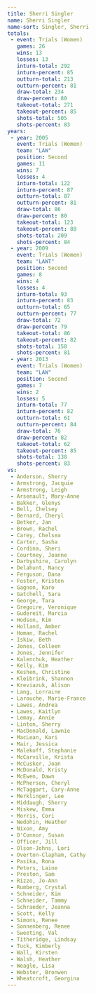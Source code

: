 ```yaml
---
title: Sherri Singler
name: Sherri Singler
name-sort: Singler, Sherri
totals:
 - event: Trials (Women)
   games: 26
   wins: 13
   losses: 13
   inturn-total: 292
   inturn-percent: 85
   outturn-total: 213
   outturn-percent: 81
   draw-total: 234
   draw-percent: 80
   takeout-total: 271
   takeout-percent: 85
   shots-total: 505
   shots-percent: 83
years:
 - year: 2005
   event: Trials (Women)
   team: "LAW"
   position: Second
   games: 11
   wins: 7
   losses: 4
   inturn-total: 122
   inturn-percent: 87
   outturn-total: 87
   outturn-percent: 81
   draw-total: 86
   draw-percent: 80
   takeout-total: 123
   takeout-percent: 88
   shots-total: 209
   shots-percent: 84
 - year: 2009
   event: Trials (Women)
   team: "LAWT"
   position: Second
   games: 8
   wins: 4
   losses: 4
   inturn-total: 93
   inturn-percent: 83
   outturn-total: 65
   outturn-percent: 77
   draw-total: 72
   draw-percent: 79
   takeout-total: 86
   takeout-percent: 82
   shots-total: 158
   shots-percent: 81
 - year: 2013
   event: Trials (Women)
   team: "LAW"
   position: Second
   games: 7
   wins: 2
   losses: 5
   inturn-total: 77
   inturn-percent: 82
   outturn-total: 61
   outturn-percent: 84
   draw-total: 76
   draw-percent: 82
   takeout-total: 62
   takeout-percent: 85
   shots-total: 138
   shots-percent: 83
vs:
 - Anderson, Sherry
 - Armstrong, Jacquie
 - Armstrong, Leigh
 - Arsenault, Mary-Anne
 - Bakker, Glenys
 - Bell, Chelsey
 - Bernard, Cheryl
 - Betker, Jan
 - Brown, Rachel
 - Carey, Chelsea
 - Carter, Sasha
 - Cordina, Sheri
 - Courtney, Joanne
 - Darbyshire, Carolyn
 - Delahunt, Nancy
 - Ferguson, Dana
 - Foster, Kristen
 - Gagnon, Karo
 - Gatchell, Sara
 - George, Tara
 - Gregoire, Veronique
 - Gudereit, Marcia
 - Hodson, Kim
 - Holland, Amber
 - Homan, Rachel
 - Iskiw, Beth
 - Jones, Colleen
 - Jones, Jennifer
 - Kalenchuk, Heather
 - Kelly, Kim
 - Keshen, Christine
 - Kleibrink, Shannon
 - Kreviazuk, Alison
 - Lang, Lorraine
 - Larouche, Marie-France
 - Lawes, Andrea
 - Lawes, Kaitlyn
 - Lemay, Annie
 - Linton, Sherry
 - MacDonald, Lawnie
 - MacLean, Kari
 - Mair, Jessica
 - Malekoff, Stephanie
 - McCarville, Krista
 - McCusker, Joan
 - McDonald, Kristy
 - McEwen, Dawn
 - McPherson, Cheryl
 - McTaggart, Cary-Anne
 - Merklinger, Lee
 - Middaugh, Sherry
 - Miskew, Emma
 - Morris, Cori
 - Nedohin, Heather
 - Nixon, Amy
 - O'Connor, Susan
 - Officer, Jill
 - Olson-Johns, Lori
 - Overton-Clapham, Cathy
 - Pasika, Rona
 - Peters, Laine
 - Preston, Sam
 - Rizzo, Jo-Ann
 - Rumberg, Crystal
 - Schneider, Kim
 - Schneider, Tammy
 - Schraeder, Jeanna
 - Scott, Kelly
 - Simons, Renee
 - Sonnenberg, Renee
 - Sweeting, Val
 - Titheridge, Lindsay
 - Tuck, Kimberly
 - Wall, Kirsten
 - Walsh, Heather
 - Weagle, Lisa
 - Webster, Bronwen
 - Wheatcroft, Georgina
---
```

